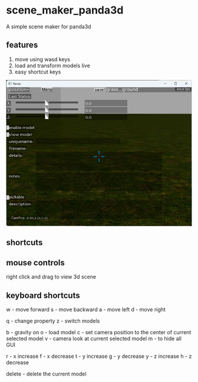 # scene_maker_panda3d
A simple scene maker for panda3d

## features
1. move using wasd keys
2. load and transform models live
3. easy shortcut keys

![Screenshot of window](Screenshot.jpg)

## shortcuts
mouse controls
--------------------------------

right click and drag to view 3d scene

keyboard shortcuts
-------------------------------

w - move forward
s - move backward
a - move left
d - move right

q - change property
z - switch models

b - gravity on
o - load model
c - set camera position to the center of current selected model
v - camera look at current selected model
m - to hide all GUI

r - x increase
f - x decrease
t - y increase
g - y decrease
y - z increase
h - z decrease

delete - delete the current model

